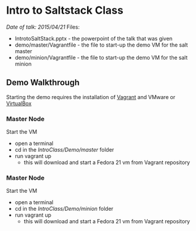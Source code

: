 # Intro to Saltstack Class 
*Date of talk: 2015/04/21*
Files:

* IntrotoSaltStack.pptx - the powerpoint of the talk that was given
* demo/master/Vagrantfile - the file to start-up the demo VM for the salt master
* demo/minion/Vagrantfile - the file to start-up the demo VM for the salt minion

## Demo Walkthrough
Starting the demo requires the installation of [Vagrant](https://www.vagrantup.com/downloads.html) and VMware or [VirtualBox](https://virtualbox.org/wiki/Downloads)

### Master Node
Start the VM

* open a terminal 
* cd in the *IntroClass/Demo/master* folder
* run vagrant up
	* this will download and start a Fedora 21 vm from Vagrant repository

### Master Node
Start the VM

* open a terminal 
* cd in the *IntroClass/Demo/minion* folder
* run vagrant up
	* this will download and start a Fedora 21 vm from Vagrant repository